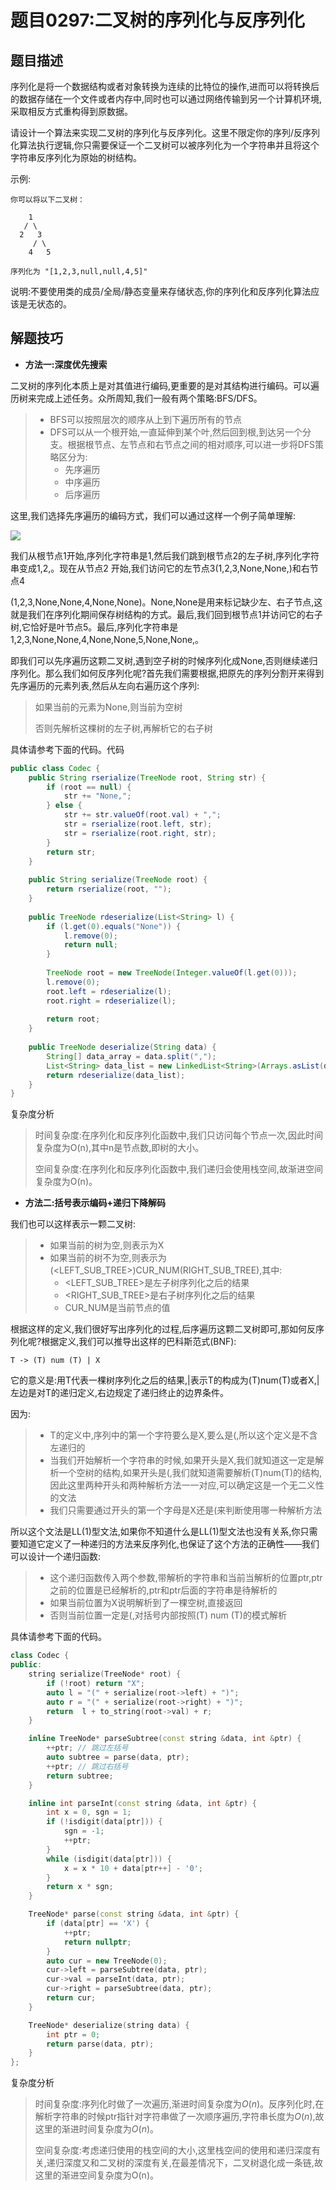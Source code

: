 # 题目0297:二叉树的序列化与反序列化

## 题目描述

序列化是将一个数据结构或者对象转换为连续的比特位的操作,进而可以将转换后的数据存储在一个文件或者内存中,同时也可以通过网络传输到另一个计算机环境,采取相反方式重构得到原数据。

请设计一个算法来实现二叉树的序列化与反序列化。这里不限定你的序列/反序列化算法执行逻辑,你只需要保证一个二叉树可以被序列化为一个字符串并且将这个字符串反序列化为原始的树结构。

示例: 

```
你可以将以下二叉树：

    1
   / \
  2   3
     / \
    4   5

序列化为 "[1,2,3,null,null,4,5]"
```


说明:不要使用类的成员/全局/静态变量来存储状态,你的序列化和反序列化算法应该是无状态的。

## 解题技巧

* **方法一:深度优先搜索**

二叉树的序列化本质上是对其值进行编码,更重要的是对其结构进行编码。可以遍历树来完成上述任务。众所周知,我们一般有两个策略:BFS/DFS。

> * BFS可以按照层次的顺序从上到下遍历所有的节点
> * DFS可以从一个根开始,一直延伸到某个叶,然后回到根,到达另一个分支。根据根节点、左节点和右节点之间的相对顺序,可以进一步将DFS策略区分为:
>   + 先序遍历
>   + 中序遍历
>   + 后序遍历

这里,我们选择先序遍历的编码方式，我们可以通过这样一个例子简单理解:

![](images/serialize_and_deserialize_binary_tree.gif)

我们从根节点1开始,序列化字符串是1,然后我们跳到根节点2的左子树,序列化字符串变成1,2,。现在从节点2 开始,我们访问它的左节点3(1,2,3,None,None,)和右节点4

(1,2,3,None,None,4,None,None)。None,None是用来标记缺少左、右子节点,这就是我们在序列化期间保存树结构的方式。最后,我们回到根节点1并访问它的右子树,它恰好是叶节点5。最后,序列化字符串是1,2,3,None,None,4,None,None,5,None,None,。

即我们可以先序遍历这颗二叉树,遇到空子树的时候序列化成None,否则继续递归序列化。那么我们如何反序列化呢?首先我们需要根据,把原先的序列分割开来得到先序遍历的元素列表,然后从左向右遍历这个序列:

> 如果当前的元素为None,则当前为空树
> 
> 否则先解析这棵树的左子树,再解析它的右子树

具体请参考下面的代码。代码

```java
public class Codec {
    public String rserialize(TreeNode root, String str) {
        if (root == null) {
            str += "None,";
        } else {
            str += str.valueOf(root.val) + ",";
            str = rserialize(root.left, str);
            str = rserialize(root.right, str);
        }
        return str;
    }
  
    public String serialize(TreeNode root) {
        return rserialize(root, "");
    }
  
    public TreeNode rdeserialize(List<String> l) {
        if (l.get(0).equals("None")) {
            l.remove(0);
            return null;
        }
  
        TreeNode root = new TreeNode(Integer.valueOf(l.get(0)));
        l.remove(0);
        root.left = rdeserialize(l);
        root.right = rdeserialize(l);
    
        return root;
    }
  
    public TreeNode deserialize(String data) {
        String[] data_array = data.split(",");
        List<String> data_list = new LinkedList<String>(Arrays.asList(data_array));
        return rdeserialize(data_list);
    }
}
```

复杂度分析

> 时间复杂度:在序列化和反序列化函数中,我们只访问每个节点一次,因此时间复杂度为O(n),其中n是节点数,即树的大小。
> 
> 空间复杂度:在序列化和反序列化函数中,我们递归会使用栈空间,故渐进空间复杂度为O(n)。

* **方法二:括号表示编码+递归下降解码**

我们也可以这样表示一颗二叉树:

> - 如果当前的树为空,则表示为X
> - 如果当前的树不为空,则表示为(<LEFT_SUB_TREE>)CUR_NUM(RIGHT_SUB_TREE),其中:
>   + <LEFT_SUB_TREE>是左子树序列化之后的结果
>   + <RIGHT_SUB_TREE>是右子树序列化之后的结果
>   + CUR_NUM是当前节点的值

根据这样的定义,我们很好写出序列化的过程,后序遍历这颗二叉树即可,那如何反序列化呢?根据定义,我们可以推导出这样的巴科斯范式(BNF):

```
T -> (T) num (T) | X
```

它的意义是:用T代表一棵树序列化之后的结果,|表示T的构成为(T)num(T)或者X,|左边是对T的递归定义,右边规定了递归终止的边界条件。

因为:

> - T的定义中,序列中的第一个字符要么是X,要么是(,所以这个定义是不含左递归的
> - 当我们开始解析一个字符串的时候,如果开头是X,我们就知道这一定是解析一个空树的结构,如果开头是(,我们就知道需要解析(T)num(T)的结构,因此这里两种开头和两种解析方法一一对应,可以确定这是一个无二义性的文法
> - 我们只需要通过开头的第一个字母是X还是(来判断使用哪一种解析方法

所以这个文法是LL(1)型文法,如果你不知道什么是LL(1)型文法也没有关系,你只需要知道它定义了一种递归的方法来反序列化,也保证了这个方法的正确性——我们可以设计一个递归函数:

> - 这个递归函数传入两个参数,带解析的字符串和当前当解析的位置ptr,ptr之前的位置是已经解析的,ptr和ptr后面的字符串是待解析的
> - 如果当前位置为X说明解析到了一棵空树,直接返回
> - 否则当前位置一定是(,对括号内部按照(T) num (T)的模式解析

具体请参考下面的代码。


```c++
class Codec {
public:
    string serialize(TreeNode* root) {
        if (!root) return "X";
        auto l = "(" + serialize(root->left) + ")";
        auto r = "(" + serialize(root->right) + ")";
        return  l + to_string(root->val) + r;
    }

    inline TreeNode* parseSubtree(const string &data, int &ptr) {
        ++ptr; // 跳过左括号
        auto subtree = parse(data, ptr);
        ++ptr; // 跳过右括号
        return subtree;
    }

    inline int parseInt(const string &data, int &ptr) {
        int x = 0, sgn = 1;
        if (!isdigit(data[ptr])) {
            sgn = -1;
            ++ptr;
        }
        while (isdigit(data[ptr])) {
            x = x * 10 + data[ptr++] - '0';
        }
        return x * sgn;
    }

    TreeNode* parse(const string &data, int &ptr) {
        if (data[ptr] == 'X') {
            ++ptr;
            return nullptr;
        }
        auto cur = new TreeNode(0);
        cur->left = parseSubtree(data, ptr);
        cur->val = parseInt(data, ptr);
        cur->right = parseSubtree(data, ptr);
        return cur;
    }

    TreeNode* deserialize(string data) {
        int ptr = 0;
        return parse(data, ptr);
    }
};
```

复杂度分析

> 时间复杂度:序列化时做了一次遍历,渐进时间复杂度为$O(n)$。反序列化时,在解析字符串的时候ptr指针对字符串做了一次顺序遍历,字符串长度为$O(n)$,故这里的渐进时间复杂度为$O(n)$。
> 
> 空间复杂度:考虑递归使用的栈空间的大小,这里栈空间的使用和递归深度有关,递归深度又和二叉树的深度有关,在最差情况下，二叉树退化成一条链,故这里的渐进空间复杂度为O(n)。
